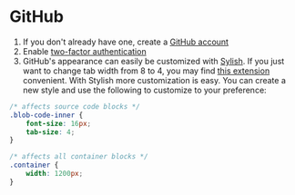 # GitHub

1. If you don't already have one, create a [GitHub account](https://github.com/)
1. Enable [two-factor authentication](https://github.com/blog/1614-two-factor-authentication)
1. GitHub's appearance can easily be customized with [Sylish](https://chrome.google.com/webstore/detail/stylish-custom-themes-for/fjnbnpbmkenffdnngjfgmeleoegfcffe). If you just want to change tab width from 8 to 4, you may find [this extension](https://chrome.google.com/webstore/detail/tab-size-on-github/ofjbgncegkdemndciafljngjbdpfmbkn) convenient. With Stylish more customization is easy. You can create a new style and use the following to customize to your preference:
```css
/* affects source code blocks */
.blob-code-inner {
	font-size: 16px;
	tab-size: 4;
}

/* affects all container blocks */
.container {
	width: 1200px;
}
```
